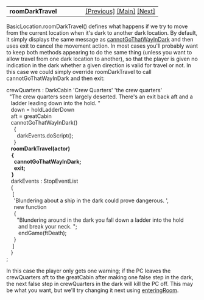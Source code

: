 <table width="100%" data-border="0" data-cellspacing="0"
data-cellpadding="3" data-bgcolor="#C0C0C0">
<colgroup>
<col style="width: 50%" />
<col style="width: 50%" />
</colgroup>
<tbody>
<tr>
<td style="text-align: left;"><strong>roomDarkTravel<br />
</strong></td>
<td style="text-align: right;"><a
href="cannotgothatwayindark.htm">[Previous]</a> <a
href="generalintroduction.htm">[Main]</a> <a
href="travelerarriving.htm">[Next]</a></td>
</tr>
</tbody>
</table>

  
BasicLocation.roomDarkTravel() defines what happens if we try to move
from the current location when it's dark to another dark location. By
default, it simply displays the same message as
[cannotGoThatWayInDark](cannotgothatwayindark.htm) and then uses exit to
cancel the movement action. In most cases you'll probably want to keep
both methods appearing to do the same thing (unless you want to allow
travel from one dark location to another), so that the player is given
no indication in the dark whether a given direction is valid for travel
or not. In this case we could simply override roomDarkTravel to call
cannotGoThatWayInDark and then exit:  
  
crewQuarters : DarkCabin 'Crew Quarters' 'the crew quarters'  
  "The crew quarters seem largely deserted. There's an exit back aft and a  
   ladder leading down into the hold. "  
   down = holdLadderDown  
   aft = greatCabin  
   cannotGoThatWayInDark()     
     {  
       darkEvents.doScript();           
     }  
   **roomDarkTravel(actor)  
    {  
      cannotGoThatWayInDark;  
      exit;  
    }**     
   darkEvents : StopEventList      
   {  
    \[  
     'Blundering about a ship in the dark could prove dangerous. ',  
     new function  
     {  
       "Blundering around in the dark you fall down a ladder into the hold  
        and break your neck. ";  
        endGame(ftDeath);  
     }       
    \]  
   }  
;  
  
In this case the player only gets one warning; if the PC leaves the
crewQuarters aft to the greatCabin after making one false step in the
dark, the next false step in crewQuarters in the dark will kill the PC
off. This may be what you want, but we'll try changing it next using
[enteringRoom](travelerarriving.htm).  
